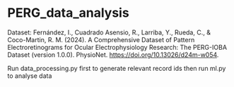 # PERG_data_analysis

Dataset:
Fernández, I., Cuadrado Asensio, R., Larriba, Y., Rueda, C., & Coco-Martin, R. M. (2024). A Comprehensive Dataset of Pattern Electroretinograms for Ocular Electrophysiology Research: The PERG-IOBA Dataset (version 1.0.0). PhysioNet. https://doi.org/10.13026/d24m-w054.

Run data_processing.py first to generate relevant record ids then run ml.py to analyse data